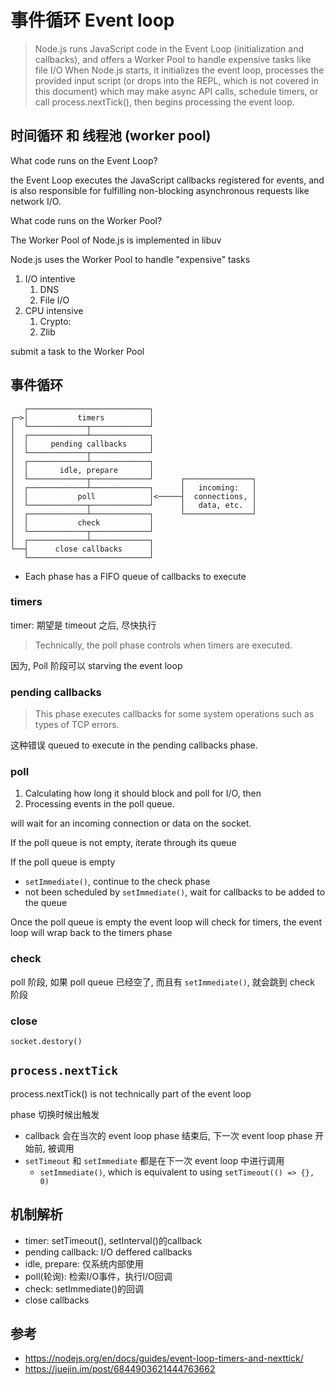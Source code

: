 # 事件循环 Event loop

> Node.js runs JavaScript code in the Event Loop (initialization and callbacks), and offers a Worker Pool to handle expensive tasks like file I/O
> When Node.js starts, it initializes the event loop, processes the provided input script (or drops into the REPL, which is not covered in this document) which may make async API calls, schedule timers, or call process.nextTick(), then begins processing the event loop.

## 时间循环 和 线程池 (worker pool)

What code runs on the Event Loop?

the Event Loop executes the JavaScript callbacks registered for events, and is also responsible for fulfilling non-blocking asynchronous requests like network I/O.

What code runs on the Worker Pool?

The Worker Pool of Node.js is implemented in libuv

Node.js uses the Worker Pool to handle "expensive" tasks

1. I/O intentive
   1. DNS
   2. File I/O
2. CPU intensive
   1. Crypto:
   2. Zlib

submit a task to the Worker Pool

## 事件循环

```text
   ┌───────────────────────────┐
┌─>│           timers          │
│  └─────────────┬─────────────┘
│  ┌─────────────┴─────────────┐
│  │     pending callbacks     │
│  └─────────────┬─────────────┘
│  ┌─────────────┴─────────────┐
│  │       idle, prepare       │
│  └─────────────┬─────────────┘      ┌───────────────┐
│  ┌─────────────┴─────────────┐      │   incoming:   │
│  │           poll            │<─────┤  connections, │
│  └─────────────┬─────────────┘      │   data, etc.  │
│  ┌─────────────┴─────────────┐      └───────────────┘
│  │           check           │
│  └─────────────┬─────────────┘
│  ┌─────────────┴─────────────┐
└──┤      close callbacks      │
   └───────────────────────────┘
```

- Each phase has a FIFO queue of callbacks to execute

### timers

timer: 期望是 timeout 之后, 尽快执行

> Technically, the poll phase controls when timers are executed.

因为, Poll 阶段可以 starving the event loop

### pending callbacks

> This phase executes callbacks for some system operations such as types of TCP errors.

这种错误 queued to execute in the pending callbacks phase.

### poll

1. Calculating how long it should block and poll for I/O, then
2. Processing events in the poll queue.

will wait for an incoming connection or data on the socket.

If the poll queue is not empty, iterate through its queue

If the poll queue is empty

- `setImmediate()`, continue to the check phase
- not been scheduled by `setImmediate()`, wait for callbacks to be added to the queue

Once the poll queue is empty the event loop will check for timers, the event loop will wrap back to the timers phase

### check

poll 阶段, 如果 poll queue 已经空了, 而且有 `setImmediate()`, 就会跳到 check 阶段

### close

`socket.destory()`

## `process.nextTick`

 process.nextTick() is not technically part of the event loop

 phase 切换时候出触发

- callback 会在当次的 event loop phase 结束后, 下一次 event loop phase  开始前, 被调用
- `setTimeout` 和 `setImmediate` 都是在下一次 event loop 中进行调用
  - `setImmediate()`, which is equivalent to using `setTimeout(() => {}, 0)`

## 机制解析

- timer: setTimeout(), setInterval()的callback
- pending callback: I/O deffered callbacks
- idle, prepare: 仅系统内部使用
- poll(轮询): 检索I/O事件，执行I/O回调
- check: setImmediate()的回调
- close callbacks

## 参考

- <https://nodejs.org/en/docs/guides/event-loop-timers-and-nexttick/>
- <https://juejin.im/post/6844903621444763662>
